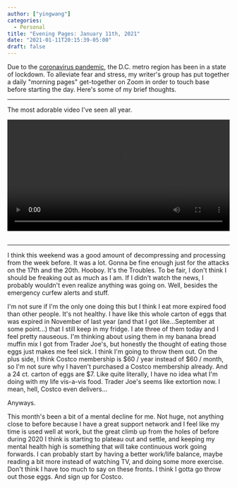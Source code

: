 ```yaml
---
author: ["yingwang"]
categories:
  - Personal
title: "Evening Pages: January 11th, 2021"
date: "2021-01-11T20:15:39-05:00"
draft: false
---
```


Due to the [coronavirus
pandemic](https://en.wikipedia.org/wiki/2019-20_coronavirus_pandemic), the D.C.
metro region has been in a state of lockdown. To alleviate fear and stress, my
writer's group has put together a daily "morning pages" get-together on Zoom in
order to touch base before starting the day. Here's some of my brief thoughts.

---

The most adorable video I've seen all year.

<!-- https://stackoverflow.com/a/26276254 -->
<video style="width: 100%; width: -moz-available; width: -webkit-fill-available; width: fill-available; max-width: 100%;" controls>
    <source src="/video/posts/2021/01/11/evening_pages.mp4" type="video/mp4">
    Your browser does not support HTML5 video.
</video>
<br/>
<br/>

---

I think this weekend was a good amount of decompressing and processing from the
week before. It was a lot. Gonna be fine enough just for the attacks on the 17th
and the 20th. Hooboy. It's the Troubles. To be fair, I don't think I should be
freaking out as much as I am. If I didn't watch the news, I probably wouldn't
even realize anything was going on. Well, besides the emergency curfew alerts
and stuff.

I'm not sure if I'm the only one doing this but I think I eat more expired food
than other people. It's not healthy. I have like this whole carton of eggs that
was expired in November of last year (and that I got like...September at some
point...) that I still keep in my fridge. I ate three of them today and I feel
pretty nauseous. I'm thinking about using them in my banana bread muffin mix I
got from Trader Joe's, but honestly the thought of eating those eggs just makes
me feel sick. I think I'm going to throw them out. On the plus side, I think
Costco membership is $60 / year instead of $60 / month, so I'm not sure why I
haven't purchased a Costco membership already. And a 24 ct. carton of eggs are
$7. Like quite literally, I have no idea what I'm doing with my life vis-a-vis
food. Trader Joe's seems like extortion now. I mean, hell, Costco even
delivers...

Anyways.

This month's been a bit of a mental decline for me. Not huge, not anything close
to before because I have a great support network and I feel like my time is used
well at work, but the great climb up from the holes of before during 2020 I
think is starting to plateau out and settle, and keeping my mental health high
is something that will take continuous work going forwards. I can probably start
by having a better work/life balance, maybe reading a bit more instead of
watching TV, and doing some more exercise. Don't think I have too much to say on
these fronts. I think I gotta go throw out those eggs. And sign up for Costco.
